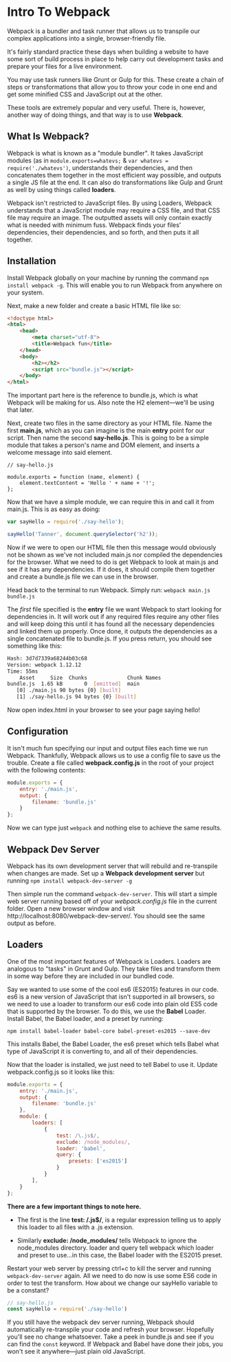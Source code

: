# Intro To Webpack

Webpack is a bundler and task runner that allows us to transpile our complex applications into a single, browser-friendly file.

It's fairly standard practice these days when building a website to have some sort of build process in place to help carry out development tasks and prepare your files for a live environment.

You may use task runners like Grunt or Gulp for this. These create a chain of steps or transformations that allow you to throw your code in one end and get some minified CSS and JavaScript out at the other.

These tools are extremely popular and very useful. There is, however, another way of doing things, and that way is to use **Webpack**.

## What Is Webpack?  

Webpack is what is known as a "module bundler". It takes JavaScript modules (as in `module.exports=whatevs;` & `var whatevs = require('./whatevs')`, understands their dependencies, and then concatenates them together in the most efficient way possible, and outputs a single JS file at the end. It can also do transformations like Gulp and Grunt as well by using things called **loaders**.

Webpack isn't restricted to JavaScript files. By using Loaders, Webpack understands that a JavaScript module may require a CSS file, and that CSS file may require an image. The outputted assets will only contain exactly what is needed with minimum fuss. Webpack finds your files' dependencies, their dependencies, and so forth, and then puts it all together.

## Installation  

Install Webpack globally on your machine by running the command `npm install webpack -g`. This will enable you to run Webpack from anywhere on your system.

Next, make a new folder and create a basic HTML file like so:

```html
<!doctype html>
<html>
    <head>
        <meta charset="utf-8">
        <title>Webpack fun</title>
    </head>
    <body>
        <h2></h2>
        <script src="bundle.js"></script>
    </body>
</html>
```

The important part here is the reference to bundle.js, which is what Webpack will be making for us. Also note the H2 element—we'll be using that later.

Next, create two files in the same directory as your HTML file. Name the first **main.js**, which as you can imagine is the main **entry** point for our script. Then name the second **say-hello.js**. This is going to be a simple module that takes a person's name and DOM element, and inserts a welcome message into said element.

```javscript
// say-hello.js

module.exports = function (name, element) {
    element.textContent = 'Hello ' + name + '!';
};
```

Now that we have a simple module, we can require this in and call it from main.js. This is as easy as doing:

```javascript
var sayHello = require('./say-hello');

sayHello('Tanner', document.querySelector('h2'));
```

Now if we were to open our HTML file then this message would obviously not be shown as we've not included main.js nor compiled the dependencies for the browser. What we need to do is get Webpack to look at main.js and see if it has any dependencies. If it does, it should compile them together and create a bundle.js file we can use in the browser.

Head back to the terminal to run Webpack. Simply run: `webpack main.js bundle.js`

The *first* file specified is the **entry** file we want Webpack to start looking for dependencies in. It will work out if any required files require any other files and will keep doing this until it has found all the necessary dependencies and linked them up properly. Once done, it outputs the dependencies as a single concatenated file to bundle.js. If you press return, you should see something like this:

```sh
Hash: 3d7d7339a68244b03c68
Version: webpack 1.12.12
Time: 55ms
    Asset     Size  Chunks             Chunk Names
bundle.js  1.65 kB       0  [emitted]  main
   [0] ./main.js 90 bytes {0} [built]
   [1] ./say-hello.js 94 bytes {0} [built]
```

Now open index.html in your browser to see your page saying hello!

## Configuration

It isn't much fun specifying our input and output files each time we run Webpack. Thankfully, Webpack allows us to use a config file to save us the trouble. Create a file called **webpack.config.js** in the root of your project with the following contents:

```javascript
module.exports = {
    entry: './main.js',
    output: {
        filename: 'bundle.js'
    }
};
```

Now we can type just `webpack` and nothing else to achieve the same results.

## Webpack Dev Server  

Webpack has its own development server that will rebuild and re-transpile when changes are made. Set up a **Webpack development server** but running `npm install webpack-dev-server -g`

Then simple run the command `webpack-dev-server`. This will start a simple web server running based off of your *webpack.config.js* file in the current folder. Open a new browser window and visit http://localhost:8080/webpack-dev-server/. You should see the same output as before.

## Loaders  

One of the most important features of Webpack is Loaders. Loaders are analogous to "tasks" in Grunt and Gulp. They take files and transform them in some way before they are included in our bundled code.

Say we wanted to use some of the cool es6 (ES2015) features in our code. es6 is a new version of JavaScript that isn't supported in all browsers, so we need to use a loader to transform our es6 code into plain old ES5 code that is supported by the browser. To do this, we use the **Babel** Loader. Install Babel, the Babel loader, and a preset by running:

`npm install babel-loader babel-core babel-preset-es2015 --save-dev`

This installs Babel, the Babel Loader, the es6 preset which tells Babel what type of JavaScript it is converting to, and all of their dependencies.

Now that the loader is installed, we just need to tell Babel to use it. Update webpack.config.js so it looks like this:

```javascript
module.exports = {
    entry: './main.js',
    output: {
        filename: 'bundle.js'
    },
    module: {
        loaders: [
            {
                test: /\.js$/,
                exclude: /node_modules/,
                loader: 'babel',
                query: {
                    presets: ['es2015']
                }
            }
        ],
    }
};
```

**There are a few important things to note here.**

* The first is the line **test: /\.js$/**, is a regular expression telling us to apply this loader to all files with a .js extension.

* Similarly **exclude: /node_modules/** tells Webpack to ignore the node_modules directory. loader and query tell webpack which loader and preset to use...in this case, the Babel loader with the ES2015 preset.

Restart your web server by pressing ctrl+c to kill the server and running `webpack-dev-server` again. All we need to do now is use some ES6 code in order to test the transform. How about we change our sayHello variable to be a constant?

```javascript
// say-hello.js
const sayHello = require('./say-hello')
```

If you still have the webpack dev server running, Webpack should automatically re-transpile your code and refresh your browser. Hopefully you'll see no change whatsoever. Take a peek in bundle.js and see if you can find the `const` keyword. If Webpack and Babel have done their jobs, you won't see it anywhere—just plain old JavaScript.
